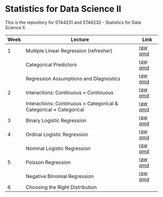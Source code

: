 # Statistics for Data Science II

This is the repository for STA4231 and STA6232 - Statistics for Data Science II.

| Week | Lecture | Link |
|------|---------------------------------------------------------|---|
| 1 | Multiple Linear Regression (refresher) | [raw qmd](https://github.com/samanthaseals/STA6232/blob/main/lectures/W1-L1-modeling-basics.qmd)
|   | Categorical Predictors | [raw qmd](https://github.com/samanthaseals/STA6232/blob/main/lectures/W1-L2-categorical-predictors.qmd)
|   | Regression Assumptions and Diagnostics | [raw qmd](https://github.com/samanthaseals/STA6232/blob/main/lectures/W1-L3-assumptions-and-diagnostics.qmd)
| 2 | Interactions: Continuous $\times$ Continuous | [raw qmd](https://github.com/samanthaseals/STA6232/blob/main/lectures/W2-L1-interactions-pt1.qmd)
|   | Interactions: Continuous $\times$ Categorical & Categorical $\times$ Categorical | [raw qmd](https://github.com/samanthaseals/STA6232/blob/main/lectures/W2-L2-interactions-pt2.qmd)
| 3 | Binary Logistic Regression | [raw qmd](https://github.com/samanthaseals/STA6232/blob/main/lectures/W3-L1-binary-logistic-regression.qmd)
| 4 | Ordinal Logistic Regression | [raw qmd](https://github.com/samanthaseals/STA6232/blob/main/lectures/W3-L2-ordinal-logistic-regression.qmd)
|   | Nominal Logistic Regression | [raw qmd](https://github.com/samanthaseals/STA6232/blob/main/lectures/W3-L3-nominal-logistic-regression.qmd)
| 5 | Poisson Regression | [raw qmd](https://github.com/samanthaseals/STA6232/blob/main/lectures/W4-L1-poisson-regression.qmd)
|   | Negative Binomial Regression | [raw qmd](https://github.com/samanthaseals/STA6232/blob/main/lectures/W4-L2-negative-binomial-regression.qmd)
| 6 | Choosing the Right Distribution
